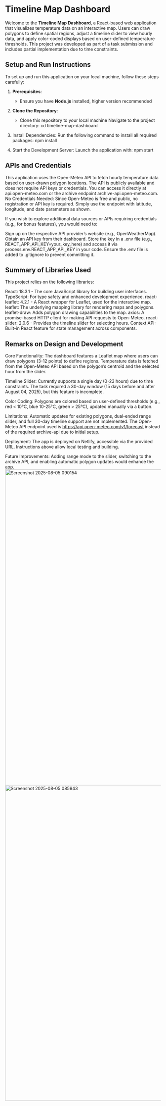 # Timeline Map Dashboard

Welcome to the **Timeline Map Dashboard**, a React-based web application that visualizes temperature data on an interactive map. Users can draw polygons to define spatial regions, adjust a timeline slider to view hourly data, and apply color-coded displays based on user-defined temperature thresholds. This project was developed as part of a task submission and includes partial implementation due to time constraints.

## Setup and Run Instructions

To set up and run this application on your local machine, follow these steps carefully:

1. **Prerequisites**:

   - Ensure you have **Node.js** installed, higher version recommended

2. **Clone the Repository**:
   - Clone this repository to your local machine
     Navigate to the project directory: cd timeline-map-dashboard
3. Install Dependencies:
   Run the following command to install all required packages: npm install
4. Start the Development Server:
   Launch the application with: npm start

## APIs and Credentials

This application uses the Open-Meteo API to fetch hourly temperature data based on user-drawn polygon locations. The API is publicly available and does not require API keys or credentials. You can access it directly at api.open-meteo.com or the archive endpoint archive-api.open-meteo.com.
No Credentials Needed: Since Open-Meteo is free and public, no registration or API key is required. Simply use the endpoint with latitude, longitude, and date parameters as shown.

If you wish to explore additional data sources or APIs requiring credentials (e.g., for bonus features), you would need to:

Sign up on the respective API provider’s website (e.g., OpenWeatherMap).
Obtain an API key from their dashboard.
Store the key in a .env file (e.g., REACT_APP_API_KEY=your_key_here) and access it via process.env.REACT_APP_API_KEY in your code.
Ensure the .env file is added to .gitignore to prevent committing it.

## Summary of Libraries Used

This project relies on the following libraries:

React: 18.3.1 - The core JavaScript library for building user interfaces.
TypeScript: For type safety and enhanced development experience.
react-leaflet: 4.2.1 - A React wrapper for Leaflet, used for the interactive map.
leaflet: The underlying mapping library for rendering maps and polygons.
leaflet-draw: Adds polygon drawing capabilities to the map.
axios: A promise-based HTTP client for making API requests to Open-Meteo.
react-slider: 2.0.6 - Provides the timeline slider for selecting hours.
Context API: Built-in React feature for state management across components.

## Remarks on Design and Development

Core Functionality: The dashboard features a Leaflet map where users can draw polygons (3-12 points) to define regions. Temperature data is fetched from the Open-Meteo API based on the polygon’s centroid and the selected hour from the slider.

Timeline Slider: Currently supports a single day (0-23 hours) due to time constraints. The task required a 30-day window (15 days before and after August 04, 2025), but this feature is incomplete.

Color Coding: Polygons are colored based on user-defined thresholds (e.g., red < 10°C, blue 10-25°C, green > 25°C), updated manually via a button.

Limitations: Automatic updates for existing polygons, dual-ended range slider, and full 30-day timeline support are not implemented. The Open-Meteo API endpoint used is https://api.open-meteo.com/v1/forecast instead of the required archive-api due to initial setup.

Deployment: The app is deployed on Netlify, accessible via the provided URL. Instructions above allow local testing and building.

Future Improvements: Adding range mode to the slider, switching to the archive API, and enabling automatic polygon updates would enhance the app.
<img width="1920" height="1020" alt="Screenshot 2025-08-05 090154" src="https://github.com/user-attachments/assets/35a61b68-367f-4cda-8446-70895d28cf82" />
<img width="1920" height="1020" alt="Screenshot 2025-08-05 085943" src="https://github.com/user-attachments/assets/37446bb9-6803-45a6-bc2f-272b1c66f520" />
